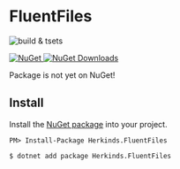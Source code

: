 # FluentFiles

![build & tsets](https://github.com/herkinds/FluentFiles/workflows/.NET%20Core/badge.svg)

[![NuGet][nuget-badge] ![NuGet Downloads][nuget-download-badge]][nuget]

[nuget]: https://www.nuget.org/packages/Herkinds.FluentFiles/
[nuget-badge]: https://img.shields.io/nuget/v/Herkinds.FluentFiles.svg?style=flat-square
[nuget-download-badge]: https://img.shields.io/nuget/dt/Herkinds.FluentFiles?style=flat-square

Package is not yet on NuGet!

## Install

Install the [NuGet package][nuget] into your project.

```
PM> Install-Package Herkinds.FluentFiles
```
```
$ dotnet add package Herkinds.FluentFiles
```
